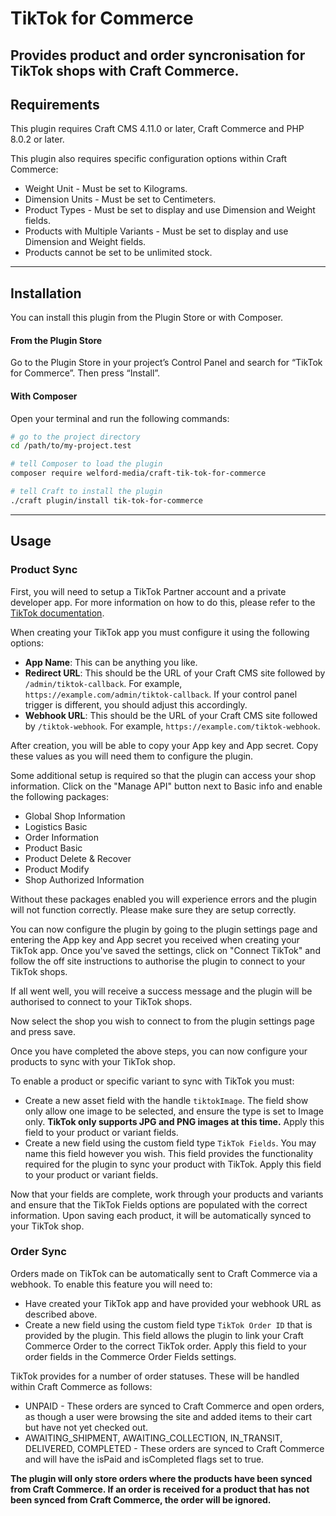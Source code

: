 # TikTok for Commerce

Provides product and order syncronisation for TikTok shops with Craft Commerce.
---
## Requirements

This plugin requires Craft CMS 4.11.0 or later, Craft Commerce and PHP 8.0.2 or later.

This plugin also requires specific configuration options within Craft Commerce:

- Weight Unit - Must be set to Kilograms.
- Dimension Units - Must be set to Centimeters.
- Product Types - Must be set to display and use Dimension and Weight fields.
- Products with Multiple Variants - Must be set to display and use Dimension and Weight fields.
- Products cannot be set to be unlimited stock.

---
## Installation

You can install this plugin from the Plugin Store or with Composer.

#### From the Plugin Store

Go to the Plugin Store in your project’s Control Panel and search for “TikTok for Commerce”. Then press “Install”.

#### With Composer

Open your terminal and run the following commands:

```bash
# go to the project directory
cd /path/to/my-project.test

# tell Composer to load the plugin
composer require welford-media/craft-tik-tok-for-commerce

# tell Craft to install the plugin
./craft plugin/install tik-tok-for-commerce
```
---
## Usage

### Product Sync

First, you will need to setup a TikTok Partner account and a private developer app. For more information on how to do this, please refer to the [TikTok documentation](https://partner.tiktokshop.com/docv2/page/64f1994264ed2e0295f3d631).

When creating your TikTok app you must configure it using the following options:
- **App Name**: This can be anything you like.
- **Redirect URL**: This should be the URL of your Craft CMS site followed by `/admin/tiktok-callback`. For example, `https://example.com/admin/tiktok-callback`. If your control panel trigger is different, you should adjust this accordingly.
- **Webhook URL**: This should be the URL of your Craft CMS site followed by `/tiktok-webhook`. For example, `https://example.com/tiktok-webhook`.

After creation, you will be able to copy your App key and App secret. Copy these values as you will need them to configure the plugin.

Some additional setup is required so that the plugin can access your shop information. Click on the "Manage API" button next to Basic info and enable the following packages:

- Global Shop Information
- Logistics Basic
- Order Information
- Product Basic
- Product Delete & Recover
- Product Modify
- Shop Authorized Information

Without these packages enabled you will experience errors and the plugin will not function correctly. Please make sure they are setup correctly.

You can now configure the plugin by going to the plugin settings page and entering the App key and App secret you received when creating your TikTok app. Once you've saved the settings, click on "Connect TikTok" and follow the off site instructions to authorise the plugin to connect to your TikTok shops.

If all went well, you will receive a success message and the plugin will be authorised to connect to your TikTok shops.

Now select the shop you wish to connect to from the plugin settings page and press save.

Once you have completed the above steps, you can now configure your products to sync with your TikTok shop.

To enable a product or specific variant to sync with TikTok you must:
 - Create a new asset field with the handle `tiktokImage`. The field show only allow one image to be selected, and ensure the type is set to Image only. **TikTok only supports JPG and PNG images at this time.** Apply this field to your product or variant fields.
 - Create a new field using the custom field type `TikTok Fields`. You may name this field however you wish. This field provides the functionality required for the plugin to sync your product with TikTok. Apply this field to your product or variant fields.

 Now that your fields are complete, work through your products and variants and ensure that the TikTok Fields options are populated with the correct information. Upon saving each product, it will be automatically synced to your TikTok shop.

### Order Sync

Orders made on TikTok can be automatically sent to Craft Commerce via a webhook. To enable this feature you will need to:
- Have created your TikTok app and have provided your webhook URL as described above.
- Create a new field using the custom field type `TikTok Order ID` that is provided by the plugin. This field allows the plugin to link your Craft Commerce Order to the correct TikTok order. Apply this field to your order fields in the Commerce Order Fields settings.

TikTok provides for a number of order statuses. These will be handled within Craft Commerce as follows:
- UNPAID - These orders are synced to Craft Commerce and open orders, as though a user were browsing the site and added items to their cart but have not yet checked out.
- AWAITING_SHIPMENT, AWAITING_COLLECTION, IN_TRANSIT, DELIVERED, COMPLETED - These orders are synced to Craft Commerce and will have the isPaid and isCompleted flags set to true.

**The plugin will only store orders where the products have been synced from Craft Commerce. If an order is received for a product that has not been synced from Craft Commerce, the order will be ignored.**
